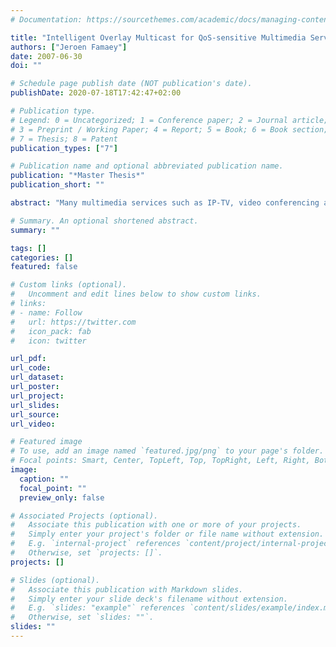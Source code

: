 ```yaml
---
# Documentation: https://sourcethemes.com/academic/docs/managing-content/

title: "Intelligent Overlay Multicast for QoS-sensitive Multimedia Services"
authors: ["Jeroen Famaey"]
date: 2007-06-30
doi: ""

# Schedule page publish date (NOT publication's date).
publishDate: 2020-07-18T17:42:47+02:00

# Publication type.
# Legend: 0 = Uncategorized; 1 = Conference paper; 2 = Journal article;
# 3 = Preprint / Working Paper; 4 = Report; 5 = Book; 6 = Book section;
# 7 = Thesis; 8 = Patent
publication_types: ["7"]

# Publication name and optional abbreviated publication name.
publication: "*Master Thesis*"
publication_short: ""

abstract: "Many multimedia services such as IP-TV, video conferencing and online gaming need to send the same data to multiple clients. To avoid having to send a copy from the sender to every receiver, multicasting can be used. Many of these services also need guarantees concerning the Quality of Service (QoS). In this thesis, I propose the use of an overlay network to resolve these issues. I implemented a software platform that automatically configures the overlay servers to support many-to-many multicast sessions. A number of algorithms were designed that intelligently calculate the multicast distribution trees to minimize the used bandwith and end-to-end delay."

# Summary. An optional shortened abstract.
summary: ""

tags: []
categories: []
featured: false

# Custom links (optional).
#   Uncomment and edit lines below to show custom links.
# links:
# - name: Follow
#   url: https://twitter.com
#   icon_pack: fab
#   icon: twitter

url_pdf:
url_code:
url_dataset:
url_poster:
url_project:
url_slides:
url_source:
url_video:

# Featured image
# To use, add an image named `featured.jpg/png` to your page's folder. 
# Focal points: Smart, Center, TopLeft, Top, TopRight, Left, Right, BottomLeft, Bottom, BottomRight.
image:
  caption: ""
  focal_point: ""
  preview_only: false

# Associated Projects (optional).
#   Associate this publication with one or more of your projects.
#   Simply enter your project's folder or file name without extension.
#   E.g. `internal-project` references `content/project/internal-project/index.md`.
#   Otherwise, set `projects: []`.
projects: []

# Slides (optional).
#   Associate this publication with Markdown slides.
#   Simply enter your slide deck's filename without extension.
#   E.g. `slides: "example"` references `content/slides/example/index.md`.
#   Otherwise, set `slides: ""`.
slides: ""
---
```

